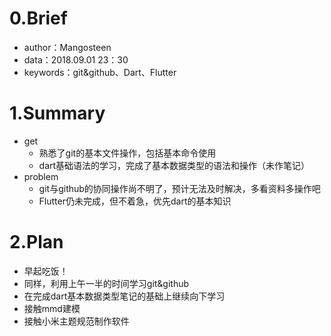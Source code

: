 # 0.Brief

- author：Mangosteen
- data：2018.09.01 23：30
- keywords：git&github、Dart、Flutter

# 1.Summary

- get
  - 熟悉了git的基本文件操作，包括基本命令使用
  - dart基础语法的学习，完成了基本数据类型的语法和操作（未作笔记）
- problem
  - git与github的协同操作尚不明了，预计无法及时解决，多看资料多操作吧
  - Flutter仍未完成，但不着急，优先dart的基本知识



# 2.Plan

- 早起吃饭！
- 同样，利用上午一半的时间学习git&github
- 在完成dart基本数据类型笔记的基础上继续向下学习
- 接触mmd建模
- 接触小米主题规范制作软件

